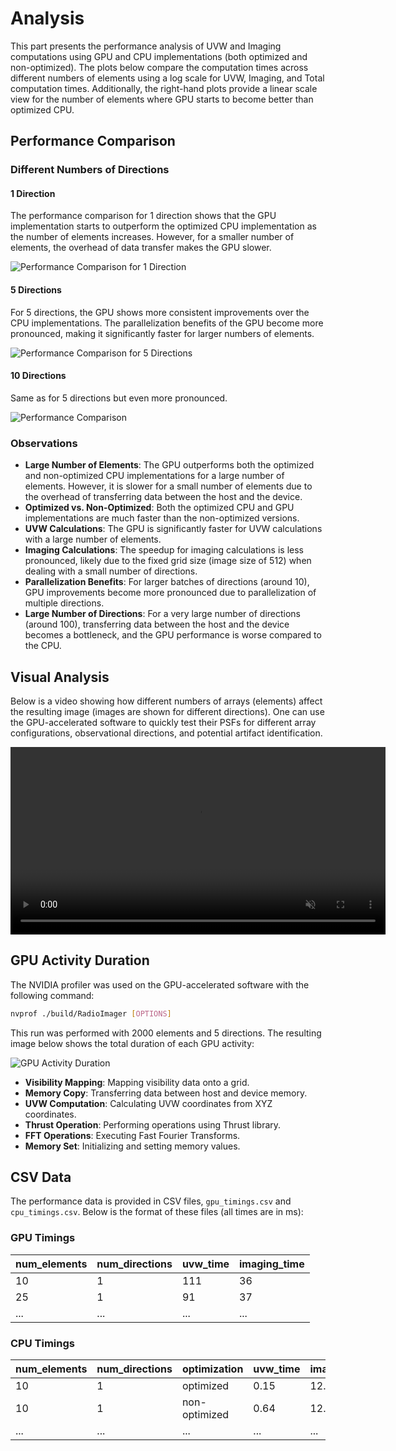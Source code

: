 # Analysis

This part presents the performance analysis of UVW and Imaging computations using GPU and CPU implementations (both optimized and non-optimized). The plots below compare the computation times across different numbers of elements using a log scale for UVW, Imaging, and Total computation times. Additionally, the right-hand plots provide a linear scale view for the number of elements where GPU starts to become better than optimized CPU.

## Performance Comparison

### Different Numbers of Directions

#### 1 Direction

The performance comparison for 1 direction shows that the GPU implementation starts to outperform the optimized CPU implementation as the number of elements increases. However, for a smaller number of elements, the overhead of data transfer makes the GPU slower.


<picture>
  <source media="(prefers-color-scheme: dark)" srcset="performance_comparison_num_directions_1_dark.png">
  <source media="(prefers-color-scheme: light)" srcset="performance_comparison_num_directions_1_light.png">
  <img alt="Performance Comparison for 1 Direction" src="performance_comparison_num_directions_1_light.png">
</picture>

#### 5 Directions

For 5 directions, the GPU shows more consistent improvements over the CPU implementations. The parallelization benefits of the GPU become more pronounced, making it significantly faster for larger numbers of elements.


<picture>
  <source media="(prefers-color-scheme: dark)" srcset="performance_comparison_num_directions_5_dark.png">
  <source media="(prefers-color-scheme: light)" srcset="performance_comparison_num_directions_5_light.png">
  <img alt="Performance Comparison for 5 Directions" src="performance_comparison_num_directions_5_light.png">
</picture>

#### 10 Directions

Same as for 5 directions but even more pronounced.


<picture>
  <source media="(prefers-color-scheme: dark)" srcset="performance_comparison_num_directions_10_dark.png">
  <source media="(prefers-color-scheme: light)" srcset="performance_comparison_num_directions_10_light.png">
  <img alt="Performance Comparison" src="performance_comparison_num_directions_10_light.png">
</picture>

### Observations

- **Large Number of Elements**: The GPU outperforms both the optimized and non-optimized CPU implementations for a large number of elements. However, it is slower for a small number of elements due to the overhead of transferring data between the host and the device.
- **Optimized vs. Non-Optimized**: Both the optimized CPU and GPU implementations are much faster than the non-optimized versions.
- **UVW Calculations**: The GPU is significantly faster for UVW calculations with a large number of elements.
- **Imaging Calculations**: The speedup for imaging calculations is less pronounced, likely due to the fixed grid size (image size of 512) when dealing with a small number of directions.
- **Parallelization Benefits**: For larger batches of directions (around 10), GPU improvements become more pronounced due to parallelization of multiple directions.
- **Large Number of Directions**: For a very large number of directions (around 100), transferring data between the host and the device becomes a bottleneck, and the GPU performance is worse compared to the CPU.




## Visual Analysis

Below is a video showing how different numbers of arrays (elements) affect the resulting image (images are shown for different directions). One can use the GPU-accelerated software to quickly test their PSFs for different array configurations, observational directions, and potential artifact identification.

<div align="center">
  <video width="600" controls autoplay loop muted>
    <source src="images_evolution_dark.mp4" type="video/mp4" media="(prefers-color-scheme: dark)">
    <source src="images_evolution_light.mp4" type="video/mp4" media="(prefers-color-scheme: light)">
    Your browser does not support the video tag.
  </video>
</div>


## GPU Activity Duration

The NVIDIA profiler was used on the GPU-accelerated software with the following command:

```bash
nvprof ./build/RadioImager [OPTIONS]
```

This run was performed with 2000 elements and 5 directions. The resulting image below shows the total duration of each GPU activity:

<picture>
  <source media="(prefers-color-scheme: dark)" srcset="gpu_activity_duration_dark.png">
  <source media="(prefers-color-scheme: light)" srcset="gpu_activity_duration_light.png">
  <img alt="GPU Activity Duration" src="gpu_activity_duration_light.png">
</picture>

- **Visibility Mapping**: Mapping visibility data onto a grid.
- **Memory Copy**: Transferring data between host and device memory.
- **UVW Computation**: Calculating UVW coordinates from XYZ coordinates.
- **Thrust Operation**: Performing operations using Thrust library.
- **FFT Operations**: Executing Fast Fourier Transforms.
- **Memory Set**: Initializing and setting memory values.

## CSV Data

The performance data is provided in CSV files, `gpu_timings.csv` and `cpu_timings.csv`. Below is the format of these files (all times are in ms):

### GPU Timings

| num_elements | num_directions | uvw_time | imaging_time |
|--------------|----------------|----------|--------------|
| 10           | 1              | 111      | 36           |
| 25           | 1              | 91       | 37           |
| ...          | ...            | ...      | ...          |

### CPU Timings

| num_elements | num_directions | optimization   | uvw_time | imaging_time |
|--------------|----------------|----------------|----------|--------------|
| 10           | 1              | optimized      | 0.15     | 12.61        |
| 10           | 1              | non-optimized  | 0.64     | 12.70        |
| ...          | ...            | ...            | ...      | ...          |

